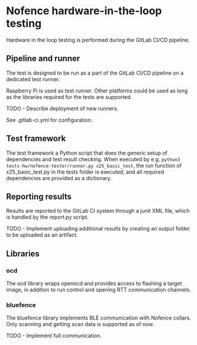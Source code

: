 # Nofence hardware-in-the-loop testing
Hardware in the loop testing is performed during the GitLab CI/CD pipeline. 

## Pipeline and runner
The test is designed to be run as a part of the GitLab CI/CD pipeline on a dedicated test runner. 

Raspberry Pi is used as test runner. Other platforms could be used as long as the libraries required for the tests are supported. 

TODO - Describe deployment of new runners.

See .gitlab-ci.yml for configuration.

## Test framework
The test framework a Python script that does the generic setup of dependencies and test result checking. When executed by e.g. ```python3 tests-hw/nofence-tester/runner.py x25_basic_test```, the run function of x25_basic_test.py in the tests folder is executed, and all required dependencies are provided as a dictionary.

## Reporting results
Results are reported to the GitLab CI system through a junit XML file, which is handled by the report.py script. 

TODO - Implement uploading additional results by creating an output folder to be uploaded as an artifact. 

## Libraries

### ocd
The ocd library wraps openocd and provides access to flashing a target image, in addition to run control and opening RTT communication channels.

### bluefence
The bluefence library implements BLE communication with Nofence collars. Only scanning and getting scan data is supported as of now. 

TODO - Implement full communication. 